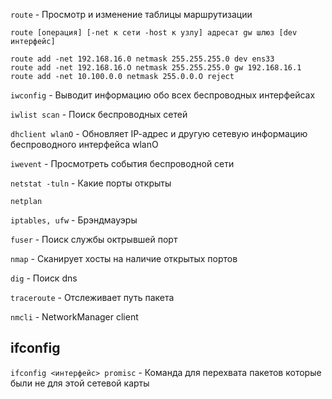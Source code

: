 ```route``` - Просмотр и изменение таблицы маршрутизации 

```
route [операция] [-net к сети -host к узлу] адресат gw шлюз [dev интерфейс]

route add -net 192.168.16.0 netmask 255.255.255.0 dev еnsЗЗ
route add -net 192.168.16.О netmask 255.255.255.0 gw 192.168.16.1
route add -net 10.100.0.0 netmask 255.0.0.О reject 
```

```iwconfig``` - Выводит информацию обо всех беспроводных интерфейсах  

```iwlist scan``` - Поиск беспроводных сетей  

```dhclient wlanO``` - Обновляет IР-адрес и другую сетевую информацию беспроводного интерфейса wlanO  

```iwevent``` - Просмотреть события беспроводной сети

```netstat -tuln``` - Какие порты открыты

```netplan```

```iptables, ufw``` - Брэндмауэры

```fuser``` - Поиск службы октрывшей порт

```nmap``` - Сканирует хосты на наличие открытых портов

```dig``` - Поиск dns

```traceroute``` - Отслеживает путь пакета

```nmcli``` - NetworkManager client

## ifconfig
```ifconfig <интерфейс> promisc``` - Команда для перехвата пакетов которые были не для этой сетевой карты

